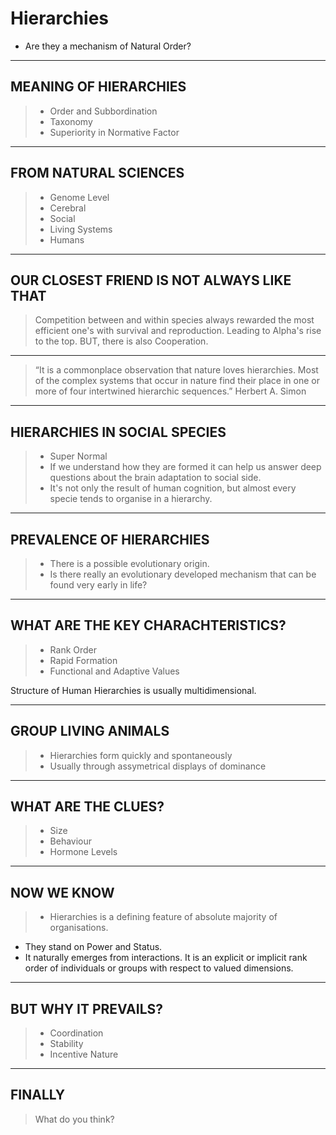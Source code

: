 <!-- .slide: data-background="./Pic3.jpg" -->
# Hierarchies

* Are they a mechanism of Natural Order? 

---

<!-- .slide: data-background="./Pic4.jpg" -->
## MEANING OF HIERARCHIES

> * Order and Subbordination
> * Taxonomy 
> * Superiority in Normative Factor

---
<!-- .slide: data-background="./Pic5.jpg" -->
## FROM NATURAL SCIENCES

> * Genome Level
> * Cerebral
> * Social 
> * Living Systems
> * Humans

---
<!-- .slide: data-background="./Pic6.jpg" -->
## OUR CLOSEST FRIEND IS NOT ALWAYS LIKE THAT

> Competition between and within species always rewarded the most efficient one's with survival and reproduction. 
Leading to Alpha's rise to the top.
BUT, there is also Cooperation. 

---
<!-- .slide: data-background="./Pic7.jpg" -->
> “It is a commonplace observation that nature loves hierarchies. Most of the complex systems that occur in nature find their place in one or more of four intertwined hierarchic sequences.” 
Herbert A. Simon 

---

## HIERARCHIES IN SOCIAL SPECIES
> * Super Normal
> * If we understand how they are formed it can help us answer deep questions about the brain adaptation to social side. 
> * It's not only the result of human cognition, but almost every specie tends to organise in a hierarchy.

---

## PREVALENCE OF HIERARCHIES
> * There is a possible evolutionary origin. 
> * Is there really an evolutionary developed mechanism that can be found very early in life? 

---
## WHAT ARE THE KEY CHARACHTERISTICS? 

> * Rank Order
> * Rapid Formation
> * Functional and Adaptive Values

Structure of Human Hierarchies is usually multidimensional. 

---

## GROUP LIVING ANIMALS

> * Hierarchies form quickly and spontaneously
> * Usually through assymetrical displays of dominance

---

## WHAT ARE THE CLUES?

> * Size 
> * Behaviour
> * Hormone Levels

---
## NOW WE KNOW

> * Hierarchies is a defining feature of absolute majority of organisations. 
* They stand on Power and Status. 
* It naturally emerges from interactions. 
It is an explicit or implicit rank order of individuals or groups with respect to valued dimensions. 

---
## BUT WHY IT PREVAILS? 

> * Coordination 
> * Stability
> * Incentive Nature

---
## FINALLY 

> What do you think?  